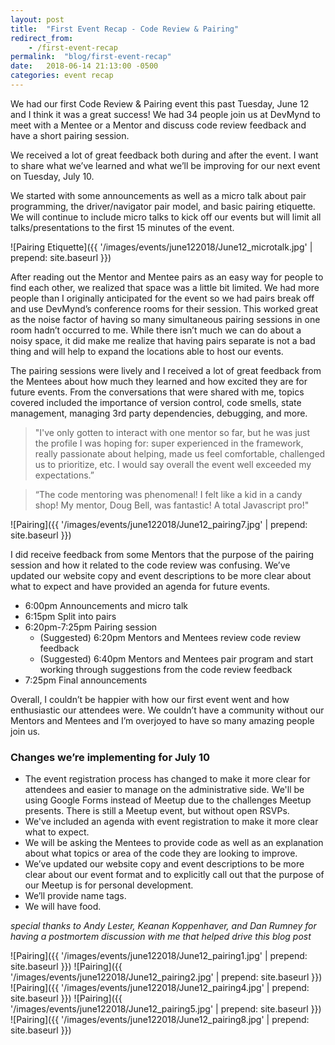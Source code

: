 ```yaml
---
layout: post
title:  "First Event Recap - Code Review & Pairing"
redirect_from: 
    - /first-event-recap
permalink:  "blog/first-event-recap"
date:   2018-06-14 21:13:00 -0500
categories: event recap
---
```


We had our first Code Review & Pairing event this past Tuesday, June 12 and I think it was a great success! We had 34 people join us at DevMynd to meet with a Mentee or a Mentor and discuss code review feedback and have a short pairing session.

We received a lot of great feedback both during and after the event. I want to share what we’ve learned and what we’ll be improving for our next event on Tuesday, July 10.

We started with some announcements as well as a micro talk about pair programming, the driver/navigator pair model, and basic pairing etiquette. We will continue to include micro talks to kick off our events but will limit all talks/presentations to the first 15 minutes of the event.

![Pairing Etiquette]({{ '/images/events/june122018/June12_microtalk.jpg' | prepend: site.baseurl }})

After reading out the Mentor and Mentee pairs as an easy way for people to find each other, we realized that space was a little bit limited. We had more people than I originally anticipated for the event so we had pairs break off and use DevMynd’s conference rooms for their session. This worked great as the noise factor of having so many simultaneous pairing sessions in one room hadn’t occurred to me. While there isn’t much we can do about a noisy space, it did make me realize that having pairs separate is not a bad thing and will help to expand the locations able to host our events.

The pairing sessions were lively and I received a lot of great feedback from the Mentees about how much they learned and how excited they are for future events. From the conversations that were shared with me, topics covered included the importance of version control, code smells, state management, managing 3rd party dependencies, debugging, and more. 

>"I've only gotten to interact with one mentor so far, but he was just the profile I was hoping for: super experienced in the framework, really passionate about helping, made us feel comfortable, challenged us to prioritize, etc. I would say overall the event well exceeded my expectations.”

>“The code mentoring was phenomenal! I felt like a kid in a candy shop! My mentor, Doug Bell, was fantastic! A total Javascript pro!"

![Pairing]({{ '/images/events/june122018/June12_pairing7.jpg' | prepend: site.baseurl }})

I did receive feedback from some Mentors that the purpose of the pairing session and how it related to the code review was confusing. We’ve updated our website copy and event descriptions to be more clear about what to expect and have provided an agenda for future events.

- 6:00pm Announcements and micro talk
- 6:15pm Split into pairs
- 6:20pm-7:25pm Pairing session
    - (Suggested) 6:20pm Mentors and Mentees review code review feedback
    - (Suggested) 6:40pm Mentors and Mentees pair program and start working through suggestions from the code review feedback
- 7:25pm Final announcements

Overall, I couldn’t be happier with how our first event went and how enthusiastic our attendees were. We couldn’t have a community without our Mentors and Mentees and I’m overjoyed to have so many amazing people join us.

### Changes we’re implementing for July 10
- The event registration process has changed to make it more clear for attendees and easier to manage on the administrative side. We'll be using Google Forms instead of Meetup due to the challenges Meetup presents. There is still a Meetup event, but without open RSVPs.
- We've included an agenda with event registration to make it more clear what to expect.
- We will be asking the Mentees to provide code as well as an explanation about what topics or area of the code they are looking to improve.
- We’ve updated our website copy and event descriptions to be more clear about our event format and to explicitly call out that the purpose of our Meetup is for personal development.
- We’ll provide name tags.
- We will have food.

*special thanks to Andy Lester, Keanan Koppenhaver, and Dan Rumney for having a postmortem discussion with me that helped drive this blog post*

![Pairing]({{ '/images/events/june122018/June12_pairing1.jpg' | prepend: site.baseurl }})
![Pairing]({{ '/images/events/june122018/June12_pairing2.jpg' | prepend: site.baseurl }})
![Pairing]({{ '/images/events/june122018/June12_pairing4.jpg' | prepend: site.baseurl }})
![Pairing]({{ '/images/events/june122018/June12_pairing5.jpg' | prepend: site.baseurl }})
![Pairing]({{ '/images/events/june122018/June12_pairing8.jpg' | prepend: site.baseurl }})
